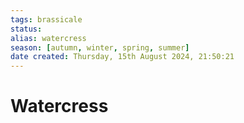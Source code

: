 ```yaml
---
tags: brassicale
status:
alias: watercress
season: [autumn, winter, spring, summer]
date created: Thursday, 15th August 2024, 21:50:21
---
```


# Watercress